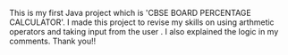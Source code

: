 This is my first Java project which is 'CBSE BOARD PERCENTAGE CALCULATOR'.
I made this project to revise my skills on using arthmetic operators and taking input from the user .
I also explained the logic in my comments.
Thank you!!
